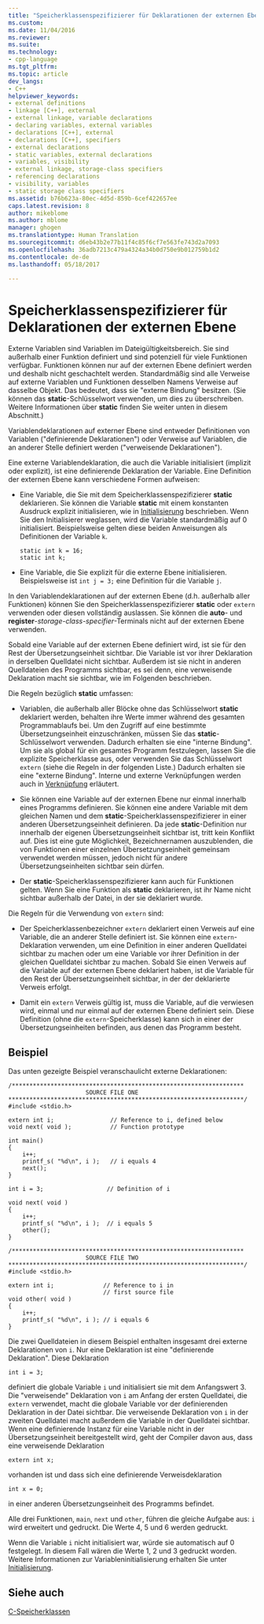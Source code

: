 ```yaml
---
title: "Speicherklassenspezifizierer für Deklarationen der externen Ebene | Microsoft-Dokumentation"
ms.custom: 
ms.date: 11/04/2016
ms.reviewer: 
ms.suite: 
ms.technology:
- cpp-language
ms.tgt_pltfrm: 
ms.topic: article
dev_langs:
- C++
helpviewer_keywords:
- external definitions
- linkage [C++], external
- external linkage, variable declarations
- declaring variables, external variables
- declarations [C++], external
- declarations [C++], specifiers
- external declarations
- static variables, external declarations
- variables, visibility
- external linkage, storage-class specifiers
- referencing declarations
- visibility, variables
- static storage class specifiers
ms.assetid: b76b623a-80ec-4d5d-859b-6cef422657ee
caps.latest.revision: 8
author: mikeblome
ms.author: mblome
manager: ghogen
ms.translationtype: Human Translation
ms.sourcegitcommit: d6eb43b2e77b11f4c85f6cf7e563fe743d2a7093
ms.openlocfilehash: 36adb7213c479a4324a34b0d750e9b012759b1d2
ms.contentlocale: de-de
ms.lasthandoff: 05/18/2017

---
```

# <a name="storage-class-specifiers-for-external-level-declarations"></a>Speicherklassenspezifizierer für Deklarationen der externen Ebene
Externe Variablen sind Variablen im Dateigültigkeitsbereich. Sie sind außerhalb einer Funktion definiert und sind potenziell für viele Funktionen verfügbar. Funktionen können nur auf der externen Ebene definiert werden und deshalb nicht geschachtelt werden. Standardmäßig sind alle Verweise auf externe Variablen und Funktionen desselben Namens Verweise auf dasselbe Objekt. Das bedeutet, dass sie "externe Bindung" besitzen. (Sie können das **static**-Schlüsselwort verwenden, um dies zu überschreiben. Weitere Informationen über **static** finden Sie weiter unten in diesem Abschnitt.)  
  
 Variablendeklarationen auf externer Ebene sind entweder Definitionen von Variablen ("definierende Deklarationen") oder Verweise auf Variablen, die an anderer Stelle definiert werden ("verweisende Deklarationen").  
  
 Eine externe Variablendeklaration, die auch die Variable initialisiert (implizit oder explizit), ist eine definierende Deklaration der Variable. Eine Definition der externen Ebene kann verschiedene Formen aufweisen:  
  
-   Eine Variable, die Sie mit dem Speicherklassenspezifizierer **static** deklarieren. Sie können die Variable **static** mit einem konstanten Ausdruck explizit initialisieren, wie in [Initialisierung](../c-language/initialization.md) beschrieben. Wenn Sie den Initialisierer weglassen, wird die Variable standardmäßig auf 0 initialisiert. Beispielsweise gelten diese beiden Anweisungen als Definitionen der Variable `k`.  
  
    ```  
    static int k = 16;  
    static int k;  
    ```  
  
-   Eine Variable, die Sie explizit für die externe Ebene initialisieren. Beispielsweise ist `int j = 3;` eine Definition für die Variable `j`.  
  
 In den Variablendeklarationen auf der externen Ebene (d.h. außerhalb aller Funktionen) können Sie den Speicherklassenspezifizierer **static** oder `extern` verwenden oder diesen vollständig auslassen. Sie können die **auto**- und **register**-*storage-class-specifier*-Terminals nicht auf der externen Ebene verwenden.  
  
 Sobald eine Variable auf der externen Ebene definiert wird, ist sie für den Rest der Übersetzungseinheit sichtbar. Die Variable ist vor ihrer Deklaration in derselben Quelldatei nicht sichtbar. Außerdem ist sie nicht in anderen Quelldateien des Programms sichtbar, es sei denn, eine verweisende Deklaration macht sie sichtbar, wie im Folgenden beschrieben.  
  
 Die Regeln bezüglich **static** umfassen:  
  
-   Variablen, die außerhalb aller Blöcke ohne das Schlüsselwort **static** deklariert werden, behalten ihre Werte immer während des gesamten Programmablaufs bei. Um den Zugriff auf eine bestimmte Übersetzungseinheit einzuschränken, müssen Sie das **static**-Schlüsselwort verwenden. Dadurch erhalten sie eine "interne Bindung". Um sie als global für ein gesamtes Programm festzulegen, lassen Sie die explizite Speicherklasse aus, oder verwenden Sie das Schlüsselwort `extern` (siehe die Regeln in der folgenden Liste.) Dadurch erhalten sie eine "externe Bindung". Interne und externe Verknüpfungen werden auch in [Verknüpfung](../c-language/linkage.md) erläutert.  
  
-   Sie können eine Variable auf der externen Ebene nur einmal innerhalb eines Programms definieren. Sie können eine andere Variable mit dem gleichen Namen und dem **static**-Speicherklassenspezifizierer in einer anderen Übersetzungseinheit definieren. Da jede **static**-Definition nur innerhalb der eigenen Übersetzungseinheit sichtbar ist, tritt kein Konflikt auf. Dies ist eine gute Möglichkeit, Bezeichnernamen auszublenden, die von Funktionen einer einzelnen Übersetzungseinheit gemeinsam verwendet werden müssen, jedoch nicht für andere Übersetzungseinheiten sichtbar sein dürfen.  
  
-   Der **static**-Speicherklassenspezifizierer kann auch für Funktionen gelten. Wenn Sie eine Funktion als **static** deklarieren, ist ihr Name nicht sichtbar außerhalb der Datei, in der sie deklariert wurde.  
  
 Die Regeln für die Verwendung von `extern` sind:  
  
-   Der Speicherklassenbezeichner `extern` deklariert einen Verweis auf eine Variable, die an anderer Stelle definiert ist. Sie können eine `extern`-Deklaration verwenden, um eine Definition in einer anderen Quelldatei sichtbar zu machen oder um eine Variable vor ihrer Definition in der gleichen Quelldatei sichtbar zu machen. Sobald Sie einen Verweis auf die Variable auf der externen Ebene deklariert haben, ist die Variable für den Rest der Übersetzungseinheit sichtbar, in der der deklarierte Verweis erfolgt.  
  
-   Damit ein `extern` Verweis gültig ist, muss die Variable, auf die verwiesen wird, einmal und nur einmal auf der externen Ebene definiert sein. Diese Definition (ohne die `extern`-Speicherklasse) kann sich in einer der Übersetzungseinheiten befinden, aus denen das Programm besteht.  
  
## <a name="example"></a>Beispiel  
 Das unten gezeigte Beispiel veranschaulicht externe Deklarationen:  
  
```  
/******************************************************************  
                      SOURCE FILE ONE   
*******************************************************************/  
#include <stdio.h>  
  
extern int i;                // Reference to i, defined below   
void next( void );           // Function prototype              
  
int main()  
{  
    i++;  
    printf_s( "%d\n", i );   // i equals 4   
    next();  
}  
  
int i = 3;                  // Definition of i  
  
void next( void )  
{  
    i++;  
    printf_s( "%d\n", i );  // i equals 5  
    other();  
}  
  
/******************************************************************  
                      SOURCE FILE TWO   
*******************************************************************/  
#include <stdio.h>  
  
extern int i;              // Reference to i in   
                           // first source file   
void other( void )  
{  
    i++;  
    printf_s( "%d\n", i ); // i equals 6   
}  
```  
  
 Die zwei Quelldateien in diesem Beispiel enthalten insgesamt drei externe Deklarationen von `i`. Nur eine Deklaration ist eine "definierende Deklaration". Diese Deklaration  
  
```  
int i = 3;  
```  
  
 definiert die globale Variable `i` und initialisiert sie mit dem Anfangswert 3. Die "verweisende" Deklaration von `i` am Anfang der ersten Quelldatei, die `extern` verwendet, macht die globale Variable vor der definierenden Deklaration in der Datei sichtbar. Die verweisende Deklaration von `i` in der zweiten Quelldatei macht außerdem die Variable in der Quelldatei sichtbar. Wenn eine definierende Instanz für eine Variable nicht in der Übersetzungseinheit bereitgestellt wird, geht der Compiler davon aus, dass eine verweisende Deklaration  
  
```  
extern int x;  
```  
  
 vorhanden ist und dass sich eine definierende Verweisdeklaration  
  
```  
int x = 0;  
```  
  
 in einer anderen Übersetzungseinheit des Programms befindet.  
  
 Alle drei Funktionen, `main`, `next` und `other`, führen die gleiche Aufgabe aus: `i` wird erweitert und gedruckt. Die Werte 4, 5 und 6 werden gedruckt.  
  
 Wenn die Variable `i` nicht initialisiert war, würde sie automatisch auf 0 festgelegt. In diesem Fall wären die Werte 1, 2 und 3 gedruckt worden. Weitere Informationen zur Variableninitialisierung erhalten Sie unter [Initialisierung](../c-language/initialization.md).  
  
## <a name="see-also"></a>Siehe auch  
 [C-Speicherklassen](../c-language/c-storage-classes.md)
